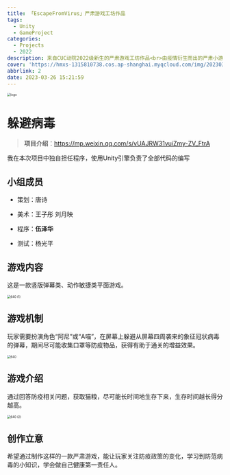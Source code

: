 ```yaml
---
title: 「EscapeFromVirus」严肃游戏工坊作品
tags:
  - Unity
  - GameProject
categories:
  - Projects
  - 2022
description: 来自CUC动院2022级新生的严肃游戏工坊作品<br>由疫情衍生而出的严肃小游戏
cover: 'https://hmxs-1315810738.cos.ap-shanghai.myqcloud.com/img/202303261533351.png'
abbrlink: 2
date: 2023-03-26 15:21:59
---
```


<img src="https://hmxs-1315810738.cos.ap-shanghai.myqcloud.com/img/202303261533351.png" alt="logo" style="zoom: 50%;" />

# 躲避病毒

> **项目介绍**：https://mp.weixin.qq.com/s/vUAJRW31vuiZmy-ZV_FtrA

我在本次项目中独自担任程序，使用Unity引擎负责了全部代码的编写

## 小组成员

- 策划：唐诗

- 美术：王子彤 刘月映

- 程序：**伍泽华**

- 测试：杨光平


## 游戏内容

这是一款竖版弹幕类、动作敏捷类平面游戏。

<img src="https://hmxs-1315810738.cos.ap-shanghai.myqcloud.com/img/202303261547150.png" alt="640 (1)" style="zoom:50%;" />

## 游戏机制

玩家需要扮演角色“阿尼”或“A喵”，在屏幕上躲避从屏幕四周袭来的象征冠状病毒的弹幕，期间尽可能收集口罩等防疫物品，获得有助于通关的增益效果。

<img src="https://hmxs-1315810738.cos.ap-shanghai.myqcloud.com/img/202303261548998.png" alt="640" style="zoom:50%;" />

## 游戏介绍

通过回答防疫相关问题，获取猫粮，尽可能长时间地生存下来，生存时间越长得分越高。

<img src="https://hmxs-1315810738.cos.ap-shanghai.myqcloud.com/img/202303261548606.png" alt="640 (2)" style="zoom:50%;" />

## 创作立意

希望通过制作这样的一款严肃游戏，能让玩家关注防疫政策的变化，学习到防范病毒的小知识，学会做自己健康第一责任人。
